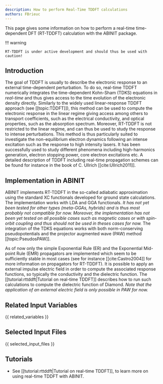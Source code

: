 ```yaml
---
description: How to perform Real-Time TDDFT calculations
authors: FBrieuc
---
```

<!--- This is the source file for this topics. Can be edited. -->

This page gives some information on how to perform a real-time time-dependent DFT (RT-TDDFT) calculation with the ABINIT package.

!!! warning

    RT-TDDFT is under active development and should thus be used with caution!

## Introduction
The goal of TDDFT is usually to describe the electronic response to an external time-dependent perturbation.
To do so, real-time TDDFT numerically integrates the time-dependent Kohn-Sham (TDKS) equations in _real-time_ and
thus gives access to the time evolution of the electronic density directly.
Similarly to the widely used linear-response TDDFT approach (see [[topic:TDDFT]]), this method can be used
to compute the electronic response in the linear regime giving access among others to transport coefficients,
such as the electrical conductivity, and optical properties, such as the absorption spectrum.
Moreover, RT-TDDFT is not restricted to the linear regime, and can thus be used to study the response to
intense perturbations.
This method is thus particularly suited to investigate the non-equilibrium electron dynamics following an
intense excitation such as the response to high intensity lasers.
It has been successfully used to study different phenomena including high-harmonics generation,
electron stopping power, core electron excitations etc.
A detailed description of TDDFT including real-time propagation schemes can be found for instance
in the book of C. Ullrich [[cite:Ullrich2011]].

## Implementation in ABINIT
ABINIT implements RT-TDDFT in the so-called adiabatic approximation using the standard XC functionals
developed for ground state calculations. The implementation works with LDA and GGA functionals.
*It has not yet been tested for other types (meta-GGAs, hybrids) and is thus most probably not compatible for now.*
*Moreover, the implementation has not been yet tested on all possible cases such as magnetic cases or
with spin-orbit coupling and thus should not be used in theses cases for now.*
The integration of the TDKS equations works with both norm-conserving pseudopotentials and
the projector augmented wave (PAW) method [[topic:PseudosPAW]].

As of now only the simple Exponential Rule (ER) and the Exponential Mid-point Rule (EMR) propagators are
implemented which seem to be sufficiently stable in most cases (see for instance [[cite:Castro2004]]
for more information on propagators for RT-TDDFT). It is possible to apply an external impulse electric
field in order to compute the associated response functions, so typically the conductivity and the
dielectric function.
The [[tutorial:rttddft|Tutorial on real-time TDDFT]] describes how to run such calculations to compute the
dielectric function of Diamond.
*Note that the application of an external electric field is only possible in PAW for now.*

## Related Input Variables

{{ related_variables }}

## Selected Input Files

{{ selected_input_files }}

## Tutorials

* See [[tutorial:rttddft|Tutorial on real-time TDDFT]], to learn more on using real-time TDDFT with ABINIT.
